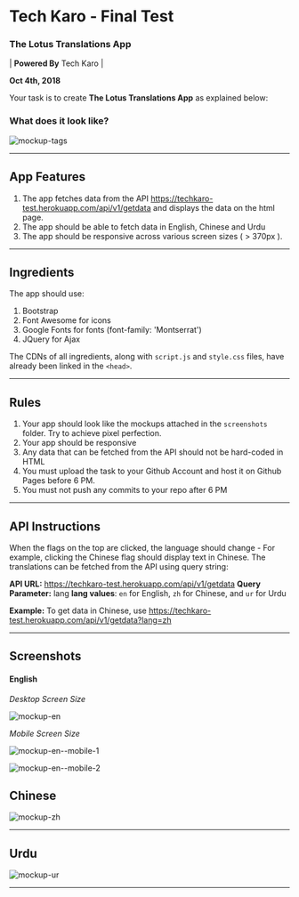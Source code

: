 # Tech Karo - Final Test
### The Lotus Translations App

| **Powered By** Tech Karo  |

**Oct 4th, 2018**

Your task is to create **The Lotus Translations App** as explained below:

### What does it look like?

![mockup-tags](https://user-images.githubusercontent.com/10798986/46463837-535bea80-c7de-11e8-90be-860e84e7fe30.png)

----

## App Features
1. The app fetches data from the API https://techkaro-test.herokuapp.com/api/v1/getdata and displays the data on the html page.
2. The app should be able to fetch data in English, Chinese and Urdu
3. The app should be responsive across various screen sizes ( > 370px ).
---

## Ingredients
The app should use:
1. Bootstrap
2. Font Awesome for icons
3. Google Fonts for fonts (font-family: 'Montserrat')
4. JQuery for Ajax

The CDNs of all ingredients, along with `script.js` and `style.css` files, have already been linked in the `<head>`.

----

## Rules
1. Your app should look like the mockups attached in the `screenshots` folder. Try to achieve pixel perfection.
2. Your app should be responsive
3. Any data that can be fetched from the API should not be hard-coded in HTML
4. You must upload the task to your Github Account and host it on Github Pages before 6 PM. 
5. You must not push any commits to your repo after 6 PM

----
## API Instructions
When the flags on the top are clicked, the language should change - For example, clicking the Chinese flag should display text in Chinese. The translations can be fetched from the API using query string:

**API URL:** https://techkaro-test.herokuapp.com/api/v1/getdata
**Query Parameter:** lang
**lang values**: `en` for English, `zh` for Chinese, and `ur` for Urdu

**Example:** To get data in Chinese, use https://techkaro-test.herokuapp.com/api/v1/getdata?lang=zh

-------------------

## Screenshots

#### English
*Desktop Screen Size*

![mockup-en](https://user-images.githubusercontent.com/10798986/46463875-6ff82280-c7de-11e8-920c-d1c9f0567c30.png)

*Mobile Screen Size*

![mockup-en--mobile-1](https://user-images.githubusercontent.com/10798986/46463881-74244000-c7de-11e8-8bb9-57a71f985688.png)

![mockup-en--mobile-2](https://user-images.githubusercontent.com/10798986/46463884-75ee0380-c7de-11e8-9f55-e2e97e8073cf.png)

## Chinese

![mockup-zh](https://user-images.githubusercontent.com/10798986/46463897-81412f00-c7de-11e8-8b2f-9f81da33325e.png)

------
## Urdu

![mockup-ur](https://user-images.githubusercontent.com/10798986/46463893-7eded500-c7de-11e8-8028-2d34bcb85524.png)

------
